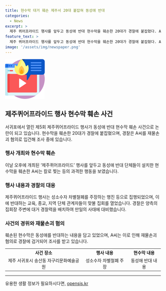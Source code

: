 ```yaml
---
title: 현수막 대거 훼손 제주서 20대 붙잡혀 동성애 반대
categories:
  - News
excerpt: >
  제주 퀴어프라이드 행사를 앞두고 동성애 반대 현수막을 훼손한 20대가 경찰에 붙잡혔다. A씨는 이 행사에 반대하는 내용이 담긴 현수막을 훼손한 혐의를 받고 있다. 경찰은 A씨를 재물손괴 혐의로 조사 중이며, 행사와 동시에 반대 집회가 열리며 경찰력을 대거 배치하여 충돌 등에 대비하고 있다.
feature_text: >
  제주 퀴어프라이드 행사를 앞두고 동성애 반대 현수막을 훼손한 20대가 경찰에 붙잡혔다. A씨는 이 행사에 반대하는 내용이 담긴 현수막을 훼손한 혐의를 받고 있다. 경찰은 A씨를 재물손괴 혐의로 조사 중이며, 행사와 동시에 반대 집회가 열리며 경찰력을 대거 배치하여 충돌 등에 대비하고 있다.
image: '/assets/img/newspaper.png'
---
```


<p><img src="/assets/img/news.png" alt="rentncar 속보" /></p>

<h2 data-ke-size="size26">제주퀴어프라이드 행사 현수막 훼손 사건</h2>

<p data-ke-size="size16">서귀포에서 열린 제5회 제주퀴어프라이드 행사가 동성애 반대 현수막 훼손 사건으로 논란이 되고 있습니다. 현수막을 훼손한 20대가 경찰에 붙잡혔으며, 경찰은 A씨를 재물손괴 혐의로 입건해 조사 중에 있습니다.</p>

<h3>행사 개최와 현수막 훼손</h3>

<p data-ke-size="size16">이날 오후에 개최된 ‘제주퀴어프라이드’ 행사를 앞두고 동성애 반대 단체들이 설치한 현수막을 훼손한 A씨는 칼로 찢는 등의 과격한 행동을 보였습니다.</p>

<h3>행사 내용과 경찰의 대응</h3>

<p data-ke-size="size16">제주퀴어프라이드 행사는 성소수자 차별철폐를 주장하는 행진 등으로 집행되었으며, 이에 반대하는 교육, 종교, 지역 단체 관계자들이 맞불 집회를 열었습니다. 경찰은 양측의 집회장 주변에 대거 경찰력을 배치하여 만일의 사태에 대비했습니다.</p>

<h3>사건의 경위와 재물손괴 혐의</h3>

<p data-ke-size="size16">훼손된 현수막은 동성애를 반대하는 내용을 담고 있었으며, A씨는 이로 인해 재물손괴 혐의로 경찰에 검거되어 조사를 받고 있습니다.</p>

<table>
  <tbody>
    <tr>
      <td style="text-align: center; height: 17px;"><b>사건 장소</b></td>
      <td style="text-align: center; height: 17px;"><b>행사 내용</b></td>
      <td style="text-align: center; height: 17px;"><b>현수막 내용</b></td>
    </tr>
    <tr>
      <td style="text-align: center; height: 17px;">제주 서귀포시 송산동 자구리문화예술공원</td>
      <td style="text-align: center; height: 17px;">성소수자 차별철폐 주장</td>
      <td style="text-align: center; height: 17px;">동성애 반대 내용</td>
    </tr>
  </tbody>
</table>

<hr>
유용한 생활 정보가 필요하시다면, <a href="https://opensis.kr" rel="dofollow">opensis.kr</a>


